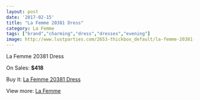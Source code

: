 ```yaml
---
layout: post
date: '2017-02-15'
title: "La Femme 20381 Dress"
category: La Femme
tags: ["brand","charming","dress","dresses","evening"]
image: http://www.lustparties.com/2653-thickbox_default/la-femme-20381-dress.jpg
---
```

La Femme 20381 Dress

On Sales: **$418**
<a href="https://www.lustparties.com/en/la-femme/869-la-femme-20381-dress.html"><amp-img layout="responsive" width="600" height="600" src="//www.lustparties.com/2653-thickbox_default/la-femme-20381-dress.jpg" alt="La Femme 20381 Dress 0" /></a>
<a href="https://www.lustparties.com/en/la-femme/869-la-femme-20381-dress.html"><amp-img layout="responsive" width="600" height="600" src="//www.lustparties.com/2654-thickbox_default/la-femme-20381-dress.jpg" alt="La Femme 20381 Dress 1" /></a>

Buy it: [La Femme 20381 Dress](https://www.lustparties.com/en/la-femme/869-la-femme-20381-dress.html "La Femme 20381 Dress")

View more: [La Femme](https://www.lustparties.com/en/4-la-femme "La Femme")